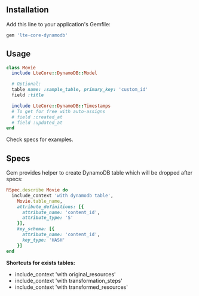 ## Installation

Add this line to your application's Gemfile:

```ruby
gem 'lte-core-dynamodb'
```

## Usage

```ruby
class Movie
  include LteCore::DynamoDB::Model

  # Optional:
  table name: :sample_table, primary_key: 'custom_id'
  field :title

  include LteCore::DynamoDB::Timestamps
  # To get for free with auto-assigns
  # field :created_at
  # field :updated_at
end
```

Check specs for examples.

## Specs

Gem provides helper to create DynamoDB table which will be dropped after specs:
```ruby
RSpec.describe Movie do
  include_context 'with dynamodb table',
    Movie.table_name,
    attribute_definitions: [{
      attribute_name: 'content_id',
      attribute_type: 'S'
    }],
    key_schema: [{
      attribute_name: 'content_id',
      key_type: 'HASH'
    }]
end
```

**Shortcuts for exists tables:**

 - include_context 'with original_resources'
 - include_context 'with transformation_steps'
 - include_context 'with transformed_resources'
